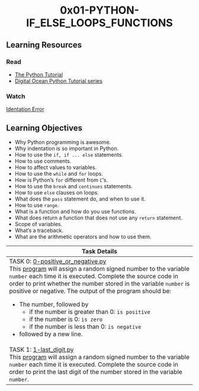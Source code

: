 <h1 align="center">0x01-PYTHON-IF_ELSE_LOOPS_FUNCTIONS</h1>

<h2>Learning Resources</h2>

<h3>Read</h2>
<ul>
<li><a href="https://docs.python.org/3/tutorial/index.html">The Python Tutorial</a></li>
<li><a href="https://www.digitalocean.com/community/tutorials/how-to-write-your-first-python-3-program">Digital Ocean Python Tutorial series</a></li>
</ul>
<h3>Watch</h2>
<a href="https://www.youtube.com/watch?v=1QXOd2ZQs-Q" target="_blank">Identation Error</a>

<h2>Learning Objectives</h2>
<ul>
<li>Why Python programming is awesome.</li>
<li>Why indentation is so important in Python.</li>
<li>How to use the <code>if, if ... else</code> statements.</li>
<li>How to use comments.</li>
<li>How to affect values to variables.</li>
<li>How to use the <code>while</code> and <code>for</code> loops.</li>
<li>How is Python’s <code>for</code> different from <code>C</code>‘s.</li>
<li>How to use the <code>break</code> and <code>continues</code> statements.</li>
<li>How to use <code>else</code> clauses on loops.</li>
<li>What does the <code>pass</code> statement do, and when to use it.</li>
<li>How to use <code>range</code>.</li>
<li>What is a function and how do you use functions.</li>
<li>What does return a function that does not use any <code>return</code> statement.</li>
<li>Scope of variables.</li>
<li>What’s a traceback.</li>
<li>What are the arithmetic operators and how to use them.</li>
</ul>

|Task Details|
|---|
|TASK 0: [0-positive_or_negative.py]() <br> This [program](https://github.com/holbertonschool/0x01.py/blob/master/0-positive_or_negative_py) will assign a random signed number to the variable `number` each time it is executed. Complete the source code in order to print whether the number stored in the variable `number` is positive or negative. The output of the program should be: <ul><li>The number, followed by <ul><li>if the number is greater than 0: `is positive`</li><li>if the number is 0: `is zero`</li><li>if the number is less than 0: `is negative`</li></ul></li><li>followed by a new line.</li></ul>|
|TASK 1: [1-last_digit.py]() <br> This [program](https://github.com/holbertonschool/0x01.py/blob/master/1-last_digit_py) will assign a random signed number to the variable `number` each time it is executed. Complete the source code in order to print the last digit of the number stored in the variable `number`.|
